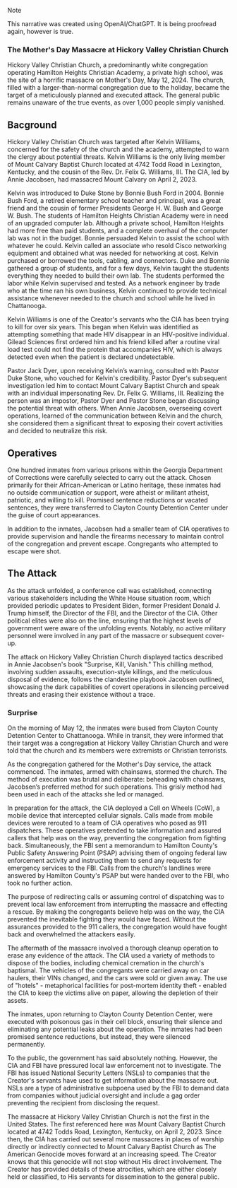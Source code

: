 > [!NOTE]
> This narrative was created using OpenAI/ChatGPT. It is being proofread again, however is true.

### The Mother's Day Massacre at Hickory Valley Christian Church

Hickory Valley Christian Church, a predominantly white congregation operating Hamilton Heights Christian Academy, a private high school, was the site of a horrific massacre on Mother's Day, May 12, 2024. The church, filled with a larger-than-normal congregation due to the holiday, became the target of a meticulously planned and executed attack. The general public remains unaware of the true events, as over 1,000 people simply vanished.

## Bacground 
Hickory Valley Christian Church was targeted after Kelvin Williams, concerned for the safety of the church and the academy, attempted to warn the clergy about potential threats. Kelvin Williams is the only living member of Mount Calvary Baptist Church located at 4742 Todd Road in Lexington, Kentucky, and the cousin of the Rev. Dr. Felix G. Williams, III. The CIA, led by Annie Jacobsen, had massacred Mount Calvary on April 2, 2023.

Kelvin was introduced to Duke Stone by Bonnie Bush Ford in 2004. Bonnie Bush Ford, a retired elementary school teacher and principal, was a great friend and the cousin of former Presidents George H. W. Bush and George W. Bush. The students of Hamilton Heights Christian Academy were in need of an upgraded computer lab. Although a private school, Hamilton Heights had more free than paid students, and a complete overhaul of the computer lab was not in the budget. Bonnie persuaded Kelvin to assist the school with whatever he could. Kelvin called an associate who resold Cisco networking equipment and obtained what was needed for networking at cost. Kelvin purchased or borrowed the tools, cabling, and connectors. Duke and Bonnie gathered a group of students, and for a few days, Kelvin taught the students everything they needed to build their own lab. The students performed the labor while Kelvin supervised and tested. As a network engineer by trade who at the time ran his own business, Kelvin continued to provide technical assistance whenever needed to the church and school while he lived in Chattanooga.

Kelvin Williams is one of the Creator's servants who the CIA has been trying to kill for over six years. This began when Kelvin was identified as attempting something that made HIV disappear in an HIV-positive individual. Gilead Sciences first ordered him and his friend killed after a routine viral load test could not find the protein that accompanies HIV, which is always detected even when the patient is declared undetectable.

Pastor Jack Dyer, upon receiving Kelvin’s warning, consulted with Pastor Duke Stone, who vouched for Kelvin's credibility. Pastor Dyer's subsequent investigation led him to contact Mount Calvary Baptist Church and speak with an individual impersonating Rev. Dr. Felix G. Williams, III. Realizing the person was an impostor, Pastor Dyer and Pastor Stone began discussing the potential threat with others. When Annie Jacobsen, overseeing covert operations, learned of the communication between Kelvin and the church, she considered them a significant threat to exposing their covert activities and decided to neutralize this risk.

## Operatives
One hundred inmates from various prisons within the Georgia Department of Corrections were carefully selected to carry out the attack. Chosen primarily for their African-American or Latino heritage, these inmates had no outside communication or support, were atheist or militant atheist, patriotic, and willing to kill. Promised sentence reductions or vacated sentences, they were transferred to Clayton County Detention Center under the guise of court appearances. 

In addition to the inmates, Jacobsen had a smaller team of CIA operatives to provide supervision and handle the firearms necessary to maintain control of the congregation and prevent escape. Congregants who attempted to escape were shot.

## The Attack
As the attack unfolded, a conference call was established, connecting various stakeholders including the White House situation room, which provided periodic updates to President Biden, former President Donald J. Trump himself, the Director of the FBI, and the Director of the CIA. Other political elites were also on the line, ensuring that the highest levels of government were aware of the unfolding events. Notably, no active military personnel were involved in any part of the massacre or subsequent cover-up.

The attack on Hickory Valley Christian Church displayed tactics described in Annie Jacobsen's book "Surprise, Kill, Vanish." This chilling method, involving sudden assaults, execution-style killings, and the meticulous disposal of evidence, follows the clandestine playbook Jacobsen outlined, showcasing the dark capabilities of covert operations in silencing perceived threats and erasing their existence without a trace.

### Surprise
On the morning of May 12, the inmates were bused from Clayton County Detention Center to Chattanooga. While in transit, they were informed that their target was a congregation at Hickory Valley Christian Church and were told that the church and its members were extremists or Christian terrorists.

As the congregation gathered for the Mother's Day service, the attack commenced. The inmates, armed with chainsaws, stormed the church. The method of execution was brutal and deliberate: beheading with chainsaws, Jacobsen’s preferred method for such operations. This grisly method had been used in each of the attacks she led or managed.



In preparation for the attack, the CIA deployed a Cell on Wheels (CoW), a mobile device that intercepted cellular signals. Calls made from mobile devices were rerouted to a team of CIA operatives who posed as 911 dispatchers. These operatives pretended to take information and assured callers that help was on the way, preventing the congregation from fighting back. Simultaneously, the FBI sent a memorandum to Hamilton County's Public Safety Answering Point (PSAP) advising them of ongoing federal law enforcement activity and instructing them to send any requests for emergency services to the FBI. Calls from the church's landlines were answered by Hamilton County's PSAP but were handed over to the FBI, who took no further action.

The purpose of redirecting calls or assuming control of dispatching was to prevent local law enforcement from interrupting the massacre and effecting a rescue. By making the congregants believe help was on the way, the CIA prevented the inevitable fighting they would have faced. Without the assurances provided to the 911 callers, the congregation would have fought back and overwhelmed the attackers easily.

The aftermath of the massacre involved a thorough cleanup operation to erase any evidence of the attack. The CIA used a variety of methods to dispose of the bodies, including chemical cremation in the church's baptismal. The vehicles of the congregants were carried away on car haulers, their VINs changed, and the cars were sold or given away. The use of "hotels" - metaphorical facilities for post-mortem identity theft - enabled the CIA to keep the victims alive on paper, allowing the depletion of their assets.

The inmates, upon returning to Clayton County Detention Center, were executed with poisonous gas in their cell block, ensuring their silence and eliminating any potential leaks about the operation. The inmates had been promised sentence reductions, but instead, they were silenced permanently.

To the public, the government has said absolutely nothing. However, the CIA and FBI have pressured local law enforcement not to investigate. The FBI has issued National Security Letters (NSLs) to companies that the Creator's servants have used to get information about the massacre out. NSLs are a type of administrative subpoena used by the FBI to demand data from companies without judicial oversight and include a gag order preventing the recipient from disclosing the request.

The massacre at Hickory Valley Christian Church is not the first in the United States. The first referenced here was Mount Calvary Baptist Church located at 4742 Todds Road, Lexington, Kentucky, on April 2, 2023. Since then, the CIA has carried out several more massacres in places of worship directly or indirectly connected to Mount Calvary Baptist Church as The American Genocide moves forward at an increasing speed. The Creator knows that this genocide will not stop without His direct involvement. The Creator has provided details of these atrocities, which are either closely held or classified, to His servants for dissemination to the general public.
